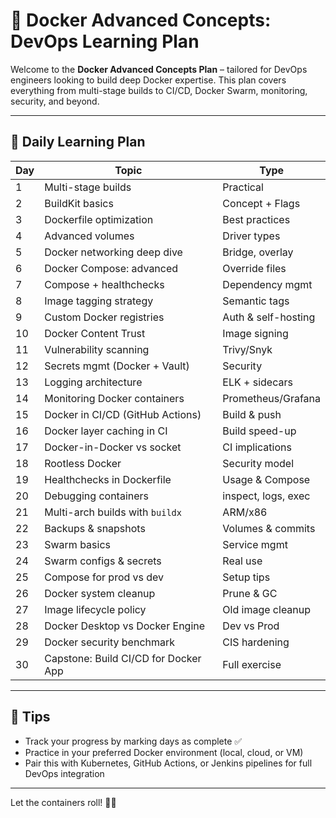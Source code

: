 # 🐳 Docker Advanced Concepts: DevOps Learning Plan

Welcome to the **Docker Advanced Concepts Plan** – tailored for DevOps engineers looking to build deep Docker expertise. This plan covers everything from multi-stage builds to CI/CD, Docker Swarm, monitoring, security, and beyond.

---

## 📅 Daily Learning Plan

| Day | Topic                                | Type                |
| --- | ------------------------------------ | ------------------- |
| 1   | Multi-stage builds                   | Practical           |
| 2   | BuildKit basics                      | Concept + Flags     |
| 3   | Dockerfile optimization              | Best practices      |
| 4   | Advanced volumes                     | Driver types        |
| 5   | Docker networking deep dive          | Bridge, overlay     |
| 6   | Docker Compose: advanced             | Override files      |
| 7   | Compose + healthchecks               | Dependency mgmt     |
| 8   | Image tagging strategy               | Semantic tags       |
| 9   | Custom Docker registries             | Auth & self-hosting |
| 10  | Docker Content Trust                 | Image signing       |
| 11  | Vulnerability scanning               | Trivy/Snyk          |
| 12  | Secrets mgmt (Docker + Vault)        | Security            |
| 13  | Logging architecture                 | ELK + sidecars      |
| 14  | Monitoring Docker containers         | Prometheus/Grafana  |
| 15  | Docker in CI/CD (GitHub Actions)     | Build & push        |
| 16  | Docker layer caching in CI           | Build speed-up      |
| 17  | Docker-in-Docker vs socket           | CI implications     |
| 18  | Rootless Docker                      | Security model      |
| 19  | Healthchecks in Dockerfile           | Usage & Compose     |
| 20  | Debugging containers                 | inspect, logs, exec |
| 21  | Multi-arch builds with `buildx`      | ARM/x86             |
| 22  | Backups & snapshots                  | Volumes & commits   |
| 23  | Swarm basics                         | Service mgmt        |
| 24  | Swarm configs & secrets              | Real use            |
| 25  | Compose for prod vs dev              | Setup tips          |
| 26  | Docker system cleanup                | Prune & GC          |
| 27  | Image lifecycle policy               | Old image cleanup   |
| 28  | Docker Desktop vs Docker Engine      | Dev vs Prod         |
| 29  | Docker security benchmark            | CIS hardening       |
| 30  | Capstone: Build CI/CD for Docker App | Full exercise       |


---

## 📌 Tips

- Track your progress by marking days as complete ✅  
- Practice in your preferred Docker environment (local, cloud, or VM)  
- Pair this with Kubernetes, GitHub Actions, or Jenkins pipelines for full DevOps integration  

---

Let the containers roll! 🐳🚀

